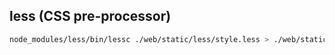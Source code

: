 less (CSS pre-processor)
-

````sh
node_modules/less/bin/lessc ./web/static/less/style.less > ./web/static/css/style.css --clean-css
````
